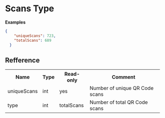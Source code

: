 Scans Type
====

**Examples**

```json
{
    "uniqueScans": 723,
    "totalScans": 689
  }
```

Refference
----

<table>
    <tr>
      <th>Name</th>
      <th>Type</th>
      <th>Read-only</th>
      <th>Comment</th>
    </tr>
    <tr>
        <td>uniqueScans</td>
        <td>int</td>
        <td>yes</td>
        <td>Number of unique QR Code scans</td>
    </tr>
    <tr>
        <td>type</td>
        <td>int</td>
        <td>totalScans</td>
        <td>Number of total QR Code scans</td>
    </tr>
</table>
<br />